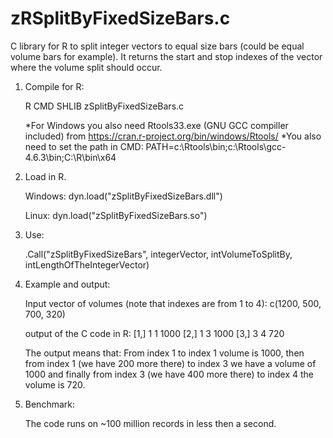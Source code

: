 # zRSplitByFixedSizeBars.c
C library for R to split integer vectors to equal size bars (could be equal volume bars for example). 
It returns the start and stop indexes of the vector where the volume split should occur.

1. Compile for R:
	
	R CMD SHLIB zSplitByFixedSizeBars.c
	
	*For Windows you also need Rtools33.exe (GNU GCC compiller included) from https://cran.r-project.org/bin/windows/Rtools/
	*You also need to set the path in CMD: PATH=c:\Rtools\bin;c:\Rtools\gcc-4.6.3\bin;C:\R\bin\x64
	
	

2. Load in R.
		
	Windows:
		dyn.load("zSplitByFixedSizeBars.dll")

	Linux:
		dyn.load("zSplitByFixedSizeBars.so")

3. Use:
	
	.Call("zSplitByFixedSizeBars", integerVector, intVolumeToSplitBy, intLengthOfTheIntegerVector)

4. Example and output:
	
	Input vector of volumes (note that indexes are from 1 to 4): 
	c(1200, 500, 700, 320)


	output of the C code in R:
	[1,]    1    1 1000
	[2,]    1    3 1000
	[3,]    3    4  720

	The output means that:
	From index 1 to index 1 volume is 1000, then from index 1 (we have 200 more there) to index 3 
	we have a volume of 1000 and finally from index 3 (we have 400 more there) to index 4 the volume is 720.

5. Benchmark:
	
	The code runs on ~100 million records in less then a second.
